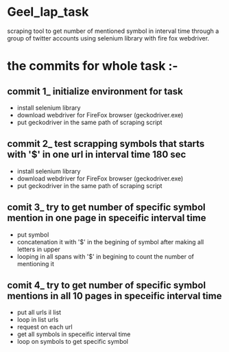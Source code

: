 # Geel_lap_task
scraping tool to get number of mentioned symbol in interval time through a group of twitter accounts using selenium library with fire fox webdriver. 

# the commits for whole task :-

## commit 1_ initialize environment for task 
- install selenium library 
- download webdriver for FireFox browser (geckodriver.exe) 
- put geckodriver in the same path of scraping script 

## commit 2_ test scrapping symbols that starts with '$' in one url in interval time 180 sec  
- install selenium library 
- download webdriver for FireFox browser (geckodriver.exe) 
- put geckodriver in the same path of scraping script 

## comit 3_ try to get number of specific symbol mention in one page in speceific interval time 
- put symbol 
- concatenation it with '$' in the begining of symbol after making all letters in upper 
- looping in all spans with '$' in begining to  count the number of mentioning it 

## comit 4_ try to get number of specific symbol mentions in all 10 pages in speceific interval time 
- put all urls il list 
- loop in list urls 
- request on each url 
- get all symbols in speceific interval time 
- loop on symbols to get specific symbol  